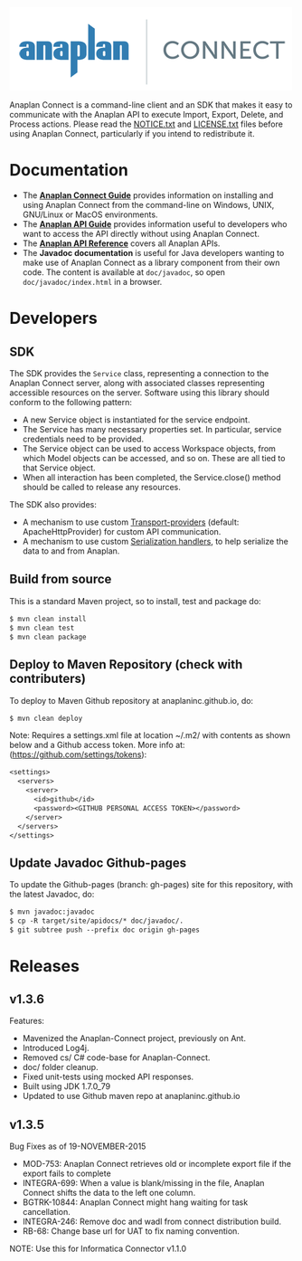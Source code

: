 ![Anaplan Connect](img/anaplan-connect-logo.png)

Anaplan Connect is a command-line client and an SDK that makes it easy to communicate with the Anaplan API to execute Import, Export, Delete, and Process actions.
Please read the [NOTICE.txt](NOTICE.txt) and [LICENSE.txt](LICENSE.txt) files before using Anaplan Connect, particularly if you intend to redistribute it.


# Documentation

- The [**Anaplan Connect Guide**](https://community.anaplan.com/anapedia/data-integration/anaplan-connect) provides information on installing and using Anaplan Connect from the command-line on Windows, UNIX, GNU/Linux or MacOS environments.
- The [**Anaplan API Guide**](https://community.anaplan.com/anapedia/integrations/data-integration/anaplan-api-guide) provides information useful to developers who want to access the API directly without using Anaplan Connect.
- The [**Anaplan API Reference**](http://docs.anaplan.apiary.io/) covers all Anaplan APIs.
- The **Javadoc documentation** is useful for Java developers wanting to make use of Anaplan Connect as a library component from their own code. The content is available at ```doc/javadoc```, so open ```doc/javadoc/index.html``` in a browser.


# Developers


## SDK

The SDK provides the ```Service``` class, representing a connection to the Anaplan Connect server, along with associated classes representing accessible resources on the server.
Software using this library should conform to the following pattern:

- A new Service object is instantiated for the service endpoint.
- The Service has many necessary properties set. In particular, service credentials need to be provided.
- The Service object can be used to access Workspace objects, from which Model objects can be accessed, and so on. These are all tied to that Service object.
- When all interaction has been completed, the Service.close() method should be called to release any resources.

The SDK also provides:

- A mechanism to use custom [Transport-providers](src/main/java/com/anaplan/client/transport/README.md) (default: ApacheHttpProvider) for custom API communication.
- A mechanism to use custom [Serialization handlers](src/main/java/com/anaplan/client/serialization/README.md), to help serialize the data to and from Anaplan.


## Build from source

This is a standard Maven project, so to install, test and package do:
```
$ mvn clean install
$ mvn clean test
$ mvn clean package
```

## Deploy to Maven Repository (check with contributers)

To deploy to Maven Github repository at anaplaninc.github.io, do:
```
$ mvn clean deploy
```
Note: Requires a settings.xml file at location ~/.m2/ with contents as shown below and a Github access token. More info at: (https://github.com/settings/tokens):
```
<settings>
  <servers>
    <server>
      <id>github</id>
      <password><GITHUB PERSONAL ACCESS TOKEN></password>
    </server>
  </servers>
</settings>
```

## Update Javadoc Github-pages

To update the Github-pages (branch: gh-pages) site for this repository, with the latest Javadoc, do:
```
$ mvn javadoc:javadoc
$ cp -R target/site/apidocs/* doc/javadoc/.
$ git subtree push --prefix doc origin gh-pages
```


# Releases

## v1.3.6

Features:

- Mavenized the Anaplan-Connect project, previously on Ant.
- Introduced Log4j.
- Removed cs/ C# code-base for Anaplan-Connect.
- doc/ folder cleanup.
- Fixed unit-tests using mocked API responses.
- Built using JDK 1.7.0_79
- Updated to use Github maven repo at anaplaninc.github.io

## v1.3.5

Bug Fixes as of 19-NOVEMBER-2015

- MOD-753: Anaplan Connect retrieves old or incomplete export file if the export fails to complete
- INTEGRA-699: When a value is blank/missing in the file, Anaplan Connect shifts the data to the left one column.
- BGTRK-10844: Anaplan Connect might hang waiting for task cancellation.
- INTEGRA-246: Remove doc and wadl from connect distribution build.
- RB-68: Change base url for UAT to fix naming convention.

NOTE: Use this for Informatica Connector v1.1.0
